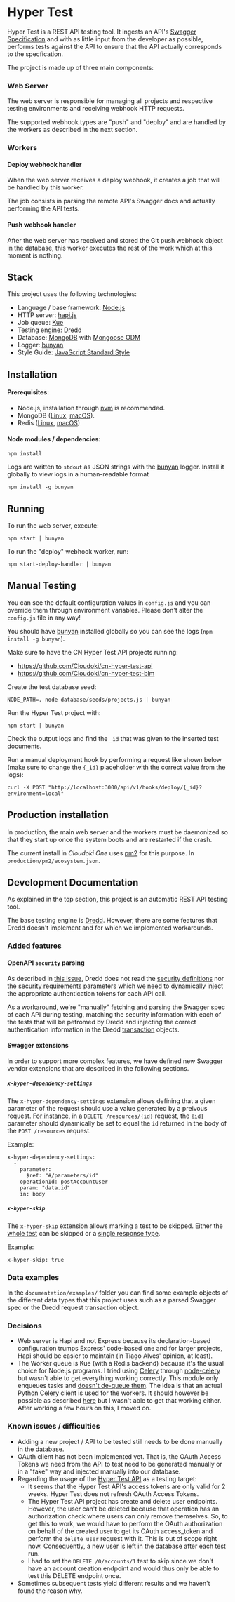 # Hyper Test

Hyper Test is a REST API testing tool. It ingests an API's [Swagger Specification](https://github.com/OAI/OpenAPI-Specification) and with as little input from the developer as possible, performs tests against the API to ensure that the API actually corresponds to the specfication.

The project is made up of three main components:

### Web Server

The web server is responsible for managing all projects and respective testing environments and receiving webhook HTTP requests.

The supported webhook types are "push" and "deploy" and are handled by the workers as described in the next section.

### Workers

#### Deploy webhook handler

When the web server receives a deploy webhook, it creates a job that will be handled by this worker.

The job consists in parsing the remote API's Swagger docs and actually performing the API tests.

#### Push webhook handler

After the web server has received and stored the Git push webhook object in the database, this worker executes the rest of the work which at this moment is nothing.

## Stack

This project uses the following technologies:

* Language / base framework: [Node.js](https://nodejs.org/)
* HTTP server: [hapi.js](http://hapijs.com/)
* Job queue: [Kue](https://github.com/Automattic/kue)
* Testing engine: [Dredd](https://github.com/apiaryio/dredd)
* Database: [MongoDB](https://www.mongodb.com/) with [Mongoose ODM](http://mongoosejs.com/)
* Logger: [bunyan](https://github.com/trentm/node-bunyan)
* Style Guide: [JavaScript Standard Style](http://standardjs.com/index.html)

## Installation

#### Prerequisites:

* Node.js, installation through [nvm](https://github.com/creationix/nvm) is recommended.
* MongoDB ([Linux](https://docs.mongodb.com/manual/administration/install-on-linux/), [macOS](https://docs.mongodb.com/manual/tutorial/install-mongodb-on-os-x/)).
* Redis ([Linux](https://www.linode.com/docs/databases/redis/deploy-redis-on-ubuntu-or-debian), [macOS](https://medium.com/@petehouston/install-and-config-redis-on-mac-os-x-via-homebrew-eb8df9a4f298))

#### Node modules / dependencies:

    npm install

Logs are written to `stdout` as JSON strings with the [bunyan](https://github.com/trentm/node-bunyan) logger. Install it globally to view logs in a human-readable format

    npm install -g bunyan

## Running

To run the web server, execute:

    npm start | bunyan

To run the "deploy" webhook worker, run:

    npm start-deploy-handler | bunyan

## Manual Testing

You can see the default configuration values in `config.js` and you can override them through environment variables. Please don't alter the `config.js` file in any way!

You should have [bunyan](https://github.com/trentm/node-bunyan) installed globally so you can see the logs (`npm install -g bunyan`).

Make sure to have the CN Hyper Test API projects running:

* https://github.com/Cloudoki/cn-hyper-test-api
* https://github.com/Cloudoki/cn-hyper-test-blm

Create the test database seed:

    NODE_PATH=. node database/seeds/projects.js | bunyan

Run the Hyper Test project with:

    npm start | bunyan

Check the output logs and find the `_id` that was given to the inserted test documents.

Run a manual deployment hook by performing a request like shown below (make sure to change the `{_id}` placeholder with the correct value from the logs):

    curl -X POST "http://localhost:3000/api/v1/hooks/deploy/{_id}?environment=local"

## Production installation

In production, the main web server and the workers must be daemonized so that they start up once the system boots and are restarted if the crash.

The current install in _Cloudoki One_ uses [pm2](http://pm2.keymetrics.io/) for this purpose. In `production/pm2/ecosystem.json`.

## Development Documentation

As explained in the top section, this project is an automatic REST API testing tool.

The base testing engine is [Dredd](https://github.com/apiaryio/dredd). However, there are some features that Dredd doesn't implement and for which we implemented workarounds.

### Added features

#### OpenAPI `security` parsing

As described in [this issue](https://github.com/apiaryio/dredd/issues/675), Dredd does not read the [security definitions](https://github.com/OAI/OpenAPI-Specification/blob/master/versions/2.0.md#securityDefinitionsObject) nor the [security requirements](https://github.com/OAI/OpenAPI-Specification/blob/master/versions/2.0.md#securityRequirementObject) parameters which we need to dynamically inject the appropriate authentication tokens for each API call.

As a workaround, we're "manually" fetching and parsing the Swagger spec of each API during testing, matching the security information with each of the tests that will be pefromed by Dredd and injecting the correct authentication information in the Dredd [transaction](http://dredd.readthedocs.io/en/latest/data-structures/#transaction-object) objects.

#### Swagger extensions

In order to support more complex features, we have defined new Swagger vendor extensions that are described in the following sections.

##### `x-hyper-dependency-settings`

The `x-hyper-dependency-settings` extension allows defining that a given parameter of the request should use a value generated by a preivous request. [For instance](https://github.com/Cloudoki/cn-hyper-test-api/blob/e6955140b1d0b43515058c5ce4f7c24e51a1681a/src/api/routes/users.yaml#L54), in a `DELETE /resources/{id}` request, the `{id}` parameter should dynamically be set to equal the `id` returned in the body of the `POST /resources` request.

Example:

    x-hyper-dependency-settings:
      -
        parameter:
          $ref: "#/parameters/id"
        operationId: postAccountUser
        param: "data.id"
        in: body

##### `x-hyper-skip`

The `x-hyper-skip` extension allows marking a test to be skipped. Either the [whole test](https://github.com/Cloudoki/cn-hyper-test-api/blob/e6955140b1d0b43515058c5ce4f7c24e51a1681a/src/api/routes/accounts.yaml#L78) can be skipped or a [single response type](https://github.com/Cloudoki/cn-hyper-test-api/blob/e6955140b1d0b43515058c5ce4f7c24e51a1681a/src/api/routes/accounts.yaml#L116).

Example:

    x-hyper-skip: true

### Data examples

In the `documentation/examples/` folder you can find some example objects of the different data types that this project uses such as a parsed Swagger spec or the Dredd request transaction object.

### Decisions

* Web server is Hapi and not Express because its declaration-based configuration trumps Express' code-based one and for larger projects, Hapi should be easier to maintain (in Tiago Alves' opinion, at least).
* The Worker queue is Kue (with a Redis backend) because it's the usual choice for Node.js programs. I tried using [Celery](http://www.celeryproject.org/) through [node-celery](https://github.com/mher/node-celery) but wasn't able to get everything working correctly. This module only enqueues tasks and [doesn't de-queue them](https://github.com/mher/node-celery/issues/15). The idea is that an actual Python Celery client is used for the workers. It should however be possible as described [here](http://stackoverflow.com/questions/21211848/creating-a-celery-worker-using-node-js) but I wasn't able to get that working either. After working a few hours on this, I moved on.

### Known issues / difficulties

* Adding a new project / API to be tested still needs to be done manually in the database.
* OAuth client has not been implemented yet. That is, the OAuth Access Tokens we need from the API to test need to be generated manually or in a "fake" way and injected manually into our database.
* Regarding the usage of the [Hyper Test API](https://github.com/Cloudoki/cn-hyper-test-api) as a testing target:
    * It seems that the Hyper Test API's access tokens are only valid for 2 weeks. Hyper Test does not refresh OAuth Access Tokens.
    * The Hyper Test API project has create and delete user endpoints. However, the user can't be deleted because that operation has an authorization check where users can only remove themselves. So, to get this to work, we would have to perform the OAuth authorization on behalf of the created user to get its OAuth access_token and perform the `delete user` request with it. This is out of scope right now. Consequently, a new user is left in the database after each test run.
    * I had to set the `DELETE /0/accounts/1` test to skip since we don't have an account creation endpoint and would thus only be able to test this DELETE endpoint once.
* Sometimes subsequent tests yield different results and we haven't found the reason why.
